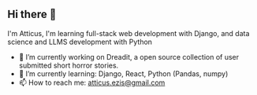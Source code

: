 ## Hi there 👋

I'm Atticus, I'm learning full-stack web development with Django, and data science and LLMS development with Python

- 🔭 I’m currently working on Dreadit, a open source collection of user submitted short horror stories. 
- 🌱 I’m currently learning: Django, React, Python (Pandas, numpy) 
- 📫 How to reach me: atticus.ezis@gmail.com

